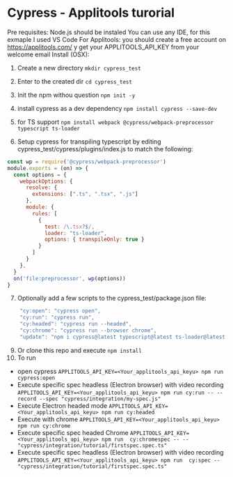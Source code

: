 # Cypress - Applitools turorial
Pre requisites: Node.js should be instaled
You can use any IDE, for this exmaple I used VS Code
For Applitools: you should create a free account on https://applitools.com/ y get your APPLITOOLS_API_KEY from your welcome email
Install (OSX):
1. Create a new directory  `mkdir cypress_test`
2. Enter to the created dir `cd cypress_test`
3. Init the npm withou question `npm init -y`
4. install cypress as a dev dependency `npm install cypress --save-dev`
5. for TS support `npm install webpack @cypress/webpack-preprocessor typescript ts-loader`  

6. Setup cypress for transpiling typescript by editing cypress_test/cypress/plugins/index.js to match the following:
```javascript
const wp = require('@cypress/webpack-preprocessor')
module.exports = (on) => {
  const options = {
    webpackOptions: {
      resolve: {
        extensions: [".ts", ".tsx", ".js"]
      },
      module: {
        rules: [
          {
            test: /\.tsx?$/,
            loader: "ts-loader",
            options: { transpileOnly: true }
          }
        ]
      }
    },
  }
  on('file:preprocessor', wp(options))
}
````
7. Optionally add a few scripts to the cypress_test/package.json file:
```javascript
    "cy:open": "cypress open",
    "cy:run": "cypress run",
    "cy:headed": "cypress run --headed",
    "cy:chrome": "cypress run --browser chrome",
    "update": "npm i cypress@latest typescript@latest ts-loader@latest webpack@latest @cypress/webpack-preprocessor@latest -S -E"
````    
9. Or clone this repo and execute `npm install`
8. To run
  * open cypress  `APPLITOOLS_API_KEY=<Your_applitools_api_keyu> npm run cypress:open`
  * Execute specific spec headless (Electron browser) with video recording `APPLITOOLS_API_KEY=<Your_applitools_api_keyu> npm run cy:run -- --record --spec "cypress/integration/my-spec.js"`
  * Execute Electron headed mode `APPLITOOLS_API_KEY=<Your_applitools_api_keyu> npm run cy:headed`
  * Execute with chrome `APPLITOOLS_API_KEY=<Your_applitools_api_keyu> npm run cy:chrome`
  * Execute specific spec headed Chrome `APPLITOOLS_API_KEY=<Your_applitools_api_keyu> npm run  cy:chromespec -- -- "cypress/integration/tutorial/firstspec.spec.ts"`
  * Execute specific spec headless (Electron browser) with video recording `APPLITOOLS_API_KEY=<Your_applitools_api_keyu> npm run  cy:spec -- "cypress/integration/tutorial/firstspec.spec.ts"`

